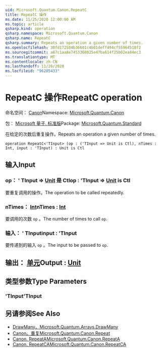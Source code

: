 ```yaml
---
uid: Microsoft.Quantum.Canon.RepeatC
title: RepeatC 操作
ms.date: 11/25/2020 12:00:00 AM
ms.topic: article
qsharp.kind: operation
qsharp.namespace: Microsoft.Quantum.Canon
qsharp.name: RepeatC
qsharp.summary: Repeats an operation a given number of times.
ms.openlocfilehash: 30fd172584b36601c4b81deff494cf55964518f2
ms.sourcegitcommit: a87c1aa8e7453360025e47ba614f25b02ea84ec3
ms.translationtype: MT
ms.contentlocale: zh-CN
ms.lasthandoff: 11/26/2020
ms.locfileid: "96205433"
---
```

# <a name="repeatc-operation"></a><span data-ttu-id="cb30a-102">RepeatC 操作</span><span class="sxs-lookup"><span data-stu-id="cb30a-102">RepeatC operation</span></span>

<span data-ttu-id="cb30a-103">命名空间： [Canon](xref:Microsoft.Quantum.Canon)</span><span class="sxs-lookup"><span data-stu-id="cb30a-103">Namespace: [Microsoft.Quantum.Canon](xref:Microsoft.Quantum.Canon)</span></span>

<span data-ttu-id="cb30a-104">包： [Microsoft 量子. 标准版](https://nuget.org/packages/Microsoft.Quantum.Standard)</span><span class="sxs-lookup"><span data-stu-id="cb30a-104">Package: [Microsoft.Quantum.Standard](https://nuget.org/packages/Microsoft.Quantum.Standard)</span></span>


<span data-ttu-id="cb30a-105">在给定的次数后重复操作。</span><span class="sxs-lookup"><span data-stu-id="cb30a-105">Repeats an operation a given number of times.</span></span>

```qsharp
operation RepeatC<'TInput> (op : ('TInput => Unit is Ctl), nTimes : Int, input : 'TInput) : Unit is Ctl
```


## <a name="input"></a><span data-ttu-id="cb30a-106">输入</span><span class="sxs-lookup"><span data-stu-id="cb30a-106">Input</span></span>

### <a name="op--tinput--unit--is-ctl"></a><span data-ttu-id="cb30a-107">op： ' TInput => [Unit](xref:microsoft.quantum.lang-ref.unit)  是 Ctl</span><span class="sxs-lookup"><span data-stu-id="cb30a-107">op : 'TInput => [Unit](xref:microsoft.quantum.lang-ref.unit)  is Ctl</span></span>

<span data-ttu-id="cb30a-108">要重复调用的操作。</span><span class="sxs-lookup"><span data-stu-id="cb30a-108">The operation to be called repeatedly.</span></span>


### <a name="ntimes--int"></a><span data-ttu-id="cb30a-109">nTimes： [Int](xref:microsoft.quantum.lang-ref.int)</span><span class="sxs-lookup"><span data-stu-id="cb30a-109">nTimes : [Int](xref:microsoft.quantum.lang-ref.int)</span></span>

<span data-ttu-id="cb30a-110">要调用的次数 `op` 。</span><span class="sxs-lookup"><span data-stu-id="cb30a-110">The number of times to call `op`.</span></span>


### <a name="input--tinput"></a><span data-ttu-id="cb30a-111">输入： ' TInput</span><span class="sxs-lookup"><span data-stu-id="cb30a-111">input : 'TInput</span></span>

<span data-ttu-id="cb30a-112">要传递到的输入 `op` 。</span><span class="sxs-lookup"><span data-stu-id="cb30a-112">The input to be passed to `op`.</span></span>



## <a name="output--unit"></a><span data-ttu-id="cb30a-113">输出： [单元](xref:microsoft.quantum.lang-ref.unit)</span><span class="sxs-lookup"><span data-stu-id="cb30a-113">Output : [Unit](xref:microsoft.quantum.lang-ref.unit)</span></span>



## <a name="type-parameters"></a><span data-ttu-id="cb30a-114">类型参数</span><span class="sxs-lookup"><span data-stu-id="cb30a-114">Type Parameters</span></span>

### <a name="tinput"></a><span data-ttu-id="cb30a-115">'TInput</span><span class="sxs-lookup"><span data-stu-id="cb30a-115">'TInput</span></span>



## <a name="see-also"></a><span data-ttu-id="cb30a-116">另请参阅</span><span class="sxs-lookup"><span data-stu-id="cb30a-116">See Also</span></span>

- [<span data-ttu-id="cb30a-117">DrawMany。</span><span class="sxs-lookup"><span data-stu-id="cb30a-117">Microsoft.Quantum.Arrays.DrawMany</span></span>](xref:Microsoft.Quantum.Arrays.DrawMany)
- [<span data-ttu-id="cb30a-118">Canon。重复</span><span class="sxs-lookup"><span data-stu-id="cb30a-118">Microsoft.Quantum.Canon.Repeat</span></span>](xref:Microsoft.Quantum.Canon.Repeat)
- [<span data-ttu-id="cb30a-119">Canon. RepeatA</span><span class="sxs-lookup"><span data-stu-id="cb30a-119">Microsoft.Quantum.Canon.RepeatA</span></span>](xref:Microsoft.Quantum.Canon.RepeatA)
- [<span data-ttu-id="cb30a-120">Canon. RepeatCA</span><span class="sxs-lookup"><span data-stu-id="cb30a-120">Microsoft.Quantum.Canon.RepeatCA</span></span>](xref:Microsoft.Quantum.Canon.RepeatCA)